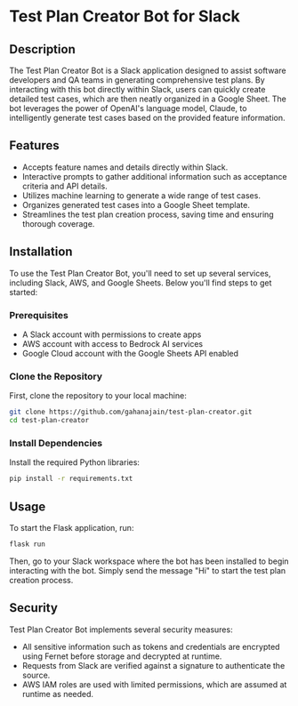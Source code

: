 # Test Plan Creator Bot for Slack

## Description

The Test Plan Creator Bot is a Slack application designed to assist software developers and QA teams in generating comprehensive test plans. By interacting with this bot directly within Slack, users can quickly create detailed test cases, which are then neatly organized in a Google Sheet. The bot leverages the power of OpenAI's language model, Claude, to intelligently generate test cases based on the provided feature information.

## Features

- Accepts feature names and details directly within Slack.
- Interactive prompts to gather additional information such as acceptance criteria and API details.
- Utilizes machine learning to generate a wide range of test cases.
- Organizes generated test cases into a Google Sheet template.
- Streamlines the test plan creation process, saving time and ensuring thorough coverage.

## Installation

To use the Test Plan Creator Bot, you'll need to set up several services, including Slack, AWS, and Google Sheets. Below you'll find steps to get started:

### Prerequisites

- A Slack account with permissions to create apps
- AWS account with access to Bedrock AI services
- Google Cloud account with the Google Sheets API enabled

### Clone the Repository

First, clone the repository to your local machine:

```sh
git clone https://github.com/gahanajain/test-plan-creator.git
cd test-plan-creator
```

### Install Dependencies

Install the required Python libraries:

```sh
pip install -r requirements.txt
```

## Usage

To start the Flask application, run:

```sh
flask run
```

Then, go to your Slack workspace where the bot has been installed to begin interacting with the bot. Simply send the message "Hi" to start the test plan creation process.

## Security

Test Plan Creator Bot implements several security measures:

- All sensitive information such as tokens and credentials are encrypted using Fernet before storage and decrypted at runtime.
- Requests from Slack are verified against a signature to authenticate the source.
- AWS IAM roles are used with limited permissions, which are assumed at runtime as needed.
